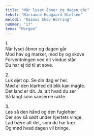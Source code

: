 ```yaml
---
title: "Når lyset åbner og dagen går"
tekst: "Marianne Hougaard Nielsen"
melodi: "Rasmus Skov Borring"
nummer: "17"
tema: "Morgen"
---
```


1\.\
Når lyset åbner og dagen går\
Mod hav og marker, mod by og skove\
Forventningen ved dit vindue står\
Du har ej tid til at sove.

2\.\
Luk øjet op. Se din dag er her.\
Mød al den klarhed dit blik kan magte.\
Det land er dit. Ja, alt hvad du ser\
Så langt som sanserne rakte.

3\.\
Løs så den hånd og den fuglehær\
Der sov så sødt under hjertets vinge.\
Lad bære alt det, som du har kær\
Og mød hvad dagen vil bringe.